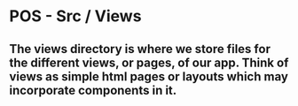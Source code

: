 # POS - Src / Views

## The views directory is where we store files for the different views, or pages, of our app. Think of views as simple html pages or layouts which may incorporate components in it.

